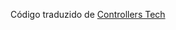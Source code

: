 Código traduzido de [Controllers Tech](https://controllerstech.com/glcd-128x64-st7920-interfacing-with-stm32/)
